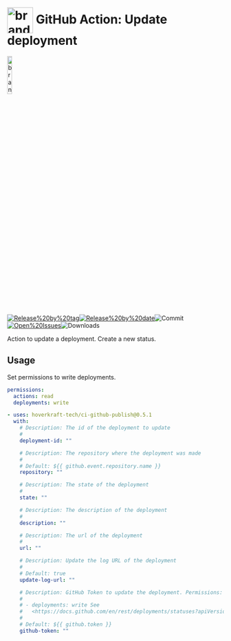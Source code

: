 <!-- start title -->

# <img src=".github/ghadocs/branding.svg" width="60px" align="center" alt="branding<icon:arrow-right-circle color:gray-dark>" /> GitHub Action: Update deployment

<!-- end title -->
<!--
// jscpd:ignore-start
-->
<!-- start branding -->

<img src=".github/ghadocs/branding.svg" width="15%" align="center" alt="branding<icon:arrow-right-circle color:gray-dark>" />

<!-- end branding -->
<!-- markdownlint-disable MD013 -->
<!-- start badges -->

<a href="https%3A%2F%2Fgithub.com%2Fhoverkraft-tech%2Fci-github-publish%2Freleases%2Flatest"><img src="https://img.shields.io/github/v/release/hoverkraft-tech/ci-github-publish?display_name=tag&sort=semver&logo=github&style=flat-square" alt="Release%20by%20tag" /></a><a href="https%3A%2F%2Fgithub.com%2Fhoverkraft-tech%2Fci-github-publish%2Freleases%2Flatest"><img src="https://img.shields.io/github/release-date/hoverkraft-tech/ci-github-publish?display_name=tag&sort=semver&logo=github&style=flat-square" alt="Release%20by%20date" /></a><img src="https://img.shields.io/github/last-commit/hoverkraft-tech/ci-github-publish?logo=github&style=flat-square" alt="Commit" /><a href="https%3A%2F%2Fgithub.com%2Fhoverkraft-tech%2Fci-github-publish%2Fissues"><img src="https://img.shields.io/github/issues/hoverkraft-tech/ci-github-publish?logo=github&style=flat-square" alt="Open%20Issues" /></a><img src="https://img.shields.io/github/downloads/hoverkraft-tech/ci-github-publish/total?logo=github&style=flat-square" alt="Downloads" />

<!-- end badges -->
<!-- markdownlint-enable MD013 -->
<!--
// jscpd:ignore-end
-->
<!-- start description -->

Action to update a deployment. Create a new status.

<!-- end description -->
<!-- start contents -->
<!-- end contents -->

## Usage

Set permissions to write deployments.

```yaml
permissions:
  actions: read
  deployments: write
```

<!-- start usage -->

```yaml
- uses: hoverkraft-tech/ci-github-publish@0.5.1
  with:
    # Description: The id of the deployment to update
    #
    deployment-id: ""

    # Description: The repository where the deployment was made
    #
    # Default: ${{ github.event.repository.name }}
    repository: ""

    # Description: The state of the deployment
    #
    state: ""

    # Description: The description of the deployment
    #
    description: ""

    # Description: The url of the deployment
    #
    url: ""

    # Description: Update the log URL of the deployment
    #
    # Default: true
    update-log-url: ""

    # Description: GitHub Token to update the deployment. Permissions:
    #
    # - deployments: write See
    #   <https://docs.github.com/en/rest/deployments/statuses?apiVersion=2022-11-28#create-a-deployment-status>.
    #
    # Default: ${{ github.token }}
    github-token: ""
```

<!-- end usage -->
<!-- start inputs -->
<!-- end outputs -->
<!-- start [.github/ghadocs/examples/] -->
<!-- end [.github/ghadocs/examples/] -->
